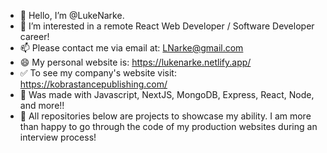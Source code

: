 - 👋 Hello, I’m @LukeNarke.
- 👀 I’m interested in a remote React Web Developer / Software Developer career!
- 📫 Please contact me via email at: LNarke@gmail.com 
- 😄 My personal website is: https://lukenarke.netlify.app/ 
- ✅ To see my company's website visit: https://kobrastancepublishing.com/
- 🔼 Was made with Javascript, NextJS, MongoDB, Express, React, Node, and more!! 
- 🔻 All repositories below are projects to showcase my ability. I am more than happy to go through the code of my production websites during an interview process! 


<!---
LukeNarke/LukeNarke is a ✨ special ✨ repository because its `README.md` (this file) appears on your GitHub profile.
You can click the Preview link to take a look at your changes.
--->
